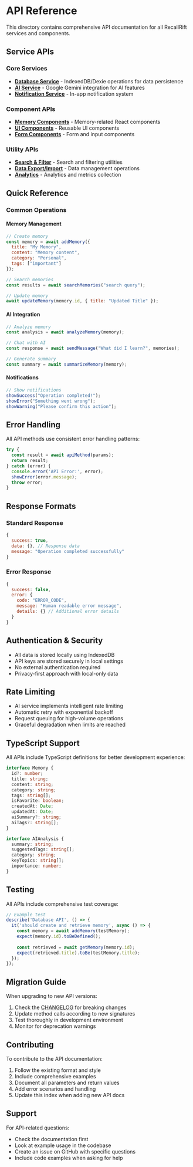 # API Reference

This directory contains comprehensive API documentation for all RecallRift services and components.

## Service APIs

### Core Services
- **[Database Service](./database.md)** - IndexedDB/Dexie operations for data persistence
- **[AI Service](./ai-service.md)** - Google Gemini integration for AI features
- **[Notification Service](./notification-service.md)** - In-app notification system

### Component APIs
- **[Memory Components](./components.md)** - Memory-related React components
- **[UI Components](./ui-components.md)** - Reusable UI components
- **[Form Components](./form-components.md)** - Form and input components

### Utility APIs
- **[Search & Filter](./search-filter.md)** - Search and filtering utilities
- **[Data Export/Import](./data-management.md)** - Data management operations
- **[Analytics](./analytics.md)** - Analytics and metrics collection

## Quick Reference

### Common Operations

#### Memory Management
```javascript
// Create memory
const memory = await addMemory({
  title: "My Memory",
  content: "Memory content",
  category: "Personal",
  tags: ["important"]
});

// Search memories
const results = await searchMemories("search query");

// Update memory
await updateMemory(memory.id, { title: "Updated Title" });
```

#### AI Integration
```javascript
// Analyze memory
const analysis = await analyzeMemory(memory);

// Chat with AI
const response = await sendMessage("What did I learn?", memories);

// Generate summary
const summary = await summarizeMemory(memory);
```

#### Notifications
```javascript
// Show notifications
showSuccess("Operation completed!");
showError("Something went wrong");
showWarning("Please confirm this action");
```

## Error Handling

All API methods use consistent error handling patterns:

```javascript
try {
  const result = await apiMethod(params);
  return result;
} catch (error) {
  console.error('API Error:', error);
  showError(error.message);
  throw error;
}
```

## Response Formats

### Standard Response
```javascript
{
  success: true,
  data: {}, // Response data
  message: "Operation completed successfully"
}
```

### Error Response
```javascript
{
  success: false,
  error: {
    code: "ERROR_CODE",
    message: "Human readable error message",
    details: {} // Additional error details
  }
}
```

## Authentication & Security

- All data is stored locally using IndexedDB
- API keys are stored securely in local settings
- No external authentication required
- Privacy-first approach with local-only data

## Rate Limiting

- AI service implements intelligent rate limiting
- Automatic retry with exponential backoff
- Request queuing for high-volume operations
- Graceful degradation when limits are reached

## TypeScript Support

All APIs include TypeScript definitions for better development experience:

```typescript
interface Memory {
  id?: number;
  title: string;
  content: string;
  category: string;
  tags: string[];
  isFavorite: boolean;
  createdAt: Date;
  updatedAt: Date;
  aiSummary?: string;
  aiTags?: string[];
}

interface AIAnalysis {
  summary: string;
  suggestedTags: string[];
  category: string;
  keyTopics: string[];
  importance: number;
}
```

## Testing

All APIs include comprehensive test coverage:

```javascript
// Example test
describe('Database API', () => {
  it('should create and retrieve memory', async () => {
    const memory = await addMemory(testMemory);
    expect(memory.id).toBeDefined();
    
    const retrieved = await getMemory(memory.id);
    expect(retrieved.title).toBe(testMemory.title);
  });
});
```

## Migration Guide

When upgrading to new API versions:

1. Check the [CHANGELOG](../../CHANGELOG.md) for breaking changes
2. Update method calls according to new signatures
3. Test thoroughly in development environment
4. Monitor for deprecation warnings

## Contributing

To contribute to the API documentation:

1. Follow the existing format and style
2. Include comprehensive examples
3. Document all parameters and return values
4. Add error scenarios and handling
5. Update this index when adding new API docs

## Support

For API-related questions:
- Check the documentation first
- Look at example usage in the codebase
- Create an issue on GitHub with specific questions
- Include code examples when asking for help

